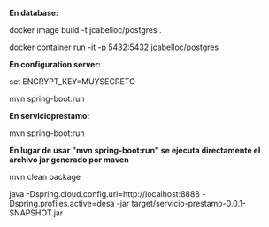 <b>En database:</b>

docker image build -t jcabelloc/postgres .

docker container run -it -p 5432:5432 jcabelloc/postgres

<b>En configuration server:</b>

set ENCRYPT_KEY=MUYSECRETO

mvn spring-boot:run

<b>En servicioprestamo:</b>

mvn spring-boot:run

<b>En lugar de usar "mvn spring-boot:run" se ejecuta directamente el archivo jar generado por maven</b>

mvn clean package

java -Dspring.cloud.config.uri=http://localhost:8888 -Dspring.profiles.active=desa -jar target/servicio-prestamo-0.0.1-SNAPSHOT.jar
